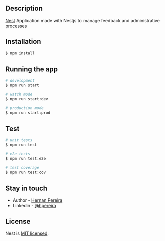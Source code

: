 ## Description

[Nest](https://github.com/nestjs/nest) Application made with Nestjs to manage feedback and administrative processes

## Installation

```bash
$ npm install
```

## Running the app

```bash
# development
$ npm run start

# watch mode
$ npm run start:dev

# production mode
$ npm run start:prod
```

## Test

```bash
# unit tests
$ npm run test

# e2e tests
$ npm run test:e2e

# test coverage
$ npm run test:cov
```

## Stay in touch

- Author - [Hernan Pereira](http://google.com)
- Linkedin - [@hpereira](https://www.linkedin.com/in/hernan-pereira-627a41195)

## License

Nest is [MIT licensed](LICENSE).
